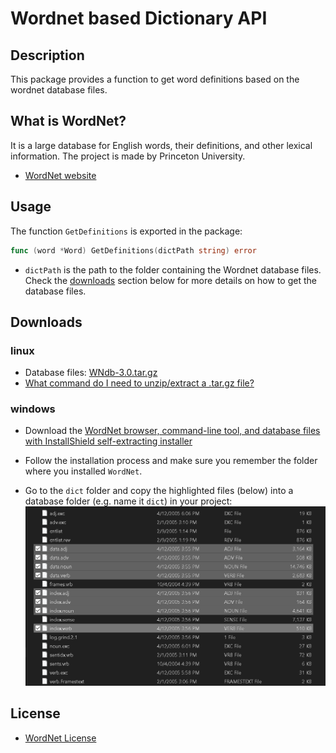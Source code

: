 # Wordnet based Dictionary API

## Description
This package provides a function to get word definitions based on the wordnet database files.

## What is WordNet?
It is a large database for English words, their definitions, and other lexical information. The project is made by Princeton University.

- [WordNet website](https://wordnet.princeton.edu/)

## Usage

The function `GetDefinitions` is exported in the package:
```go
func (word *Word) GetDefinitions(dictPath string) error
```

- `dictPath` is the path to the folder containing the Wordnet database files. Check the [downloads](#downloads) section below for more details on how to get the database files.

## Downloads
### linux 
- Database files: [WNdb-3.0.tar.gz](https://wordnetcode.princeton.edu/3.0/WNdb-3.0.tar.gz)
- [What command do I need to unzip/extract a .tar.gz file?](https://askubuntu.com/a/25348)

### windows 
- Download the [WordNet browser, command-line tool, and database files with InstallShield self-extracting installer](https://wordnetcode.princeton.edu/2.1/WordNet-2.1.exe)

- Follow the installation process and make sure you remember the folder where you installed `WordNet`.

- Go to the `dict` folder and copy the highlighted files (below) into a database folder (e.g. name it `dict`) in your project:
![](https://raw.githubusercontent.com/bosari-a/wordnet-parser/main/assets/windowswordnet.png)

## License
- [WordNet License](https://wordnet.princeton.edu/license-and-commercial-use)
